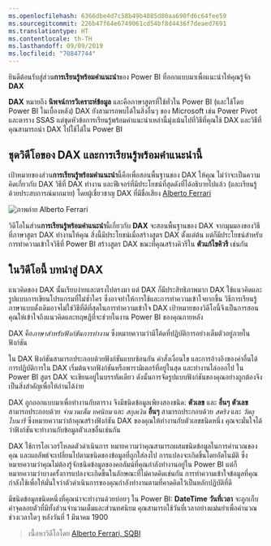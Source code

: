 ```yaml
---
ms.openlocfilehash: 6366dbe4d7c58b49b4085d80aa690fd6c64fee59
ms.sourcegitcommit: 226b47f64e6749061cd54bf8d4436f7deaed7691
ms.translationtype: HT
ms.contentlocale: th-TH
ms.lasthandoff: 09/09/2019
ms.locfileid: "70847744"
---
```

ยินดีต้อนรับสู่ส่วน**การเรียนรู้พร้อมคำแนะนำ**ของ Power BI ที่ออกแบบมาเพื่อแนะนำให้คุณรู้จัก **DAX**

**DAX** หมายถึง **นิพจน์การวิเคราะห์ข้อมูล** และคือภาษาสูตรที่ใช้ทั่วใน Power BI (และใช้โดย Power BI ในเบื้องหลัง) DAX ยังสามารถพบได้ในสิ่งอื่นๆ ของ Microsoft เช่น Power Pivot และตาราง SSAS แต่ชุดหัวข้อการเรียนรู้พร้อมคำแนะนำเหล่านี้มุ่งเน้นไปที่วิธีที่คุณใช้ DAX และวิธีที่คุณสามารถนำ DAX ไปใช้ได้ใน Power BI

## <a name="dax-and-this-guided-learning-video-series"></a>ชุดวิดีโอของ DAX และการเรียนรู้พร้อมคำแนะนำนี้
เป้าหมายของส่วน**การเรียนรู้พร้อมคำแนะนำ**นี้คือเพื่อสอนพื้นฐานของ DAX ให้คุณ ไม่ว่าจะเป็นความคิดเกี่ยวกับ DAX วิธีที่ DAX ทำงาน และฟีเจอร์ที่มีประโยชน์ที่สุดดังที่ได้อธิบายไปแล้ว (และเรียนรู้ด้วยประสบการณ์มากมาย) โดยผู้เชี่ยวชาญ DAX ที่มีชื่อเสียง [Alberto Ferrari](http://www.sqlbi.com/learning-dax)

![ภาพถ่าย Alberto Ferrari](media/7-1-intro-to-dax/intro_dax_6_alberto_ferrari.png)

วิดีโอในส่วน**การเรียนรู้พร้อมคำแนะนำ**นี้เกี่ยวกับ **DAX** จะสอนพื้นฐานของ DAX จากมุมมองของวิธีที่ภาษาสูตร DAX ทำงานให้คุณ สิ่งนี้มีประโยชน์เมื่อสร้างสูตร DAX ตั้งแต่ต้น แต่ก็มีประโยชน์สำหรับการทำความเข้าใจวิธีที่ Power BI สร้างสูตร DAX ขณะที่คุณสร้างคิวรีใน **ตัวแก้ไขคิวรี** เช่นกัน

## <a name="in-this-video---introduction-to-dax"></a>ในวิดีโอนี้ บทนำสู่ DAX
แนวคิดของ DAX นั้นเรียบง่ายและตรงไปตรงมา แต่ DAX ก็มีประสิทธิภาพมาก DAX ใช้แนวคิดและรูปแบบการเขียนโปรแกรมที่ไม่ซ้ำใคร ซึ่งอาจทำให้การใช้และการทำความเข้าใจยากขึ้น วิธีการเรียนรู้ภาษาแบบดั้งเดิมอาจไม่ใช่วิธีที่ดีที่สุดในการทำความเข้าใจ DAX เป้าหมายของวิดีโอนี้จึงเป็นการสอนคุณให้เข้าใจถึงแนวคิดและทฤษฎีที่จะช่วยในงาน Power BI ของคุณภายหลัง

DAX คือ*ภาษาสำหรับฟังก์ชันการทำงาน* ซึ่งหมายความว่ามีโค้ดที่ปฏิบัติการอย่างเต็มตัวอยู่ภายในฟังก์ชัน

ใน DAX ฟังก์ชันสามารถประกอบด้วยฟังก์ชันแบบซ้อนกัน คำสั่งเงื่อนไข และการอ้างอิงของค่าอื่นได้ การปฏิบัติการใน DAX เริ่มต้นจากฟังก์ชันหรือพารามิเตอร์ที่อยู่ในสุด และทำงานไล่ออกไป ใน Power BI สูตร DAX จะเขียนอยู่ในบรรทัดเดียว ดังนั้นการจัดรูปแบบฟังก์ชันของคุณอย่างถูกต้องจึงเป็นสิ่งสำคัญเพื่อให้อ่านได้ง่าย

DAX ถูกออกแบบมาเพื่อทำงานกับตาราง จึงมีชนิดข้อมูลเพียงสองชนิด: **ตัวเลข** และ **อื่นๆ** **ตัวเลข** สามารถประกอบด้วย *จำนวนเต็ม* *ทศนิยม* และ *สกุลเงิน* **อื่นๆ** สามารถประกอบด้วย *สตริง* และ *วัตถุไบนารี* ซึ่งหมายความว่าถ้าคุณสร้างฟังก์ชัน DAX ของคุณให้ทำงานกับตัวเลขชนิดหนึ่ง คุณจะมั่นใจได้ว่าฟังก์ชันจะทำงานกับข้อมูลตัวเลขอื่นเช่นกัน

DAX ใช้การโอเวอร์โหลดตัวดำเนินการ หมายความว่าคุณสามารถผสมชนิดข้อมูลในการคำนวณของคุณ และผลลัพธ์จะเปลี่ยนไปตามชนิดของข้อมูลที่ถูกใส่ลงไป การแปลงจะเกิดขึ้นโดยอัตโนมัติ ซึ่งหมายความว่าคุณไม่ต้องรู้จักชนิดข้อมูลของคอลัมน์ที่คุณกำลังทำงานอยู่ใน Power BI แต่ก็หมายความว่าบางครั้งการแปลงจะเกิดขึ้นในลักษณะที่ไม่คาดคิดเช่นกัน การทำความเข้าใจข้อมูลที่คุณกำลังใช้เพื่อให้มั่นใจว่าตัวดำเนินการของคุณกำลังทำงานตามที่คาดคิดไว้เป็นหลักปฏิบัติที่ดี

มีชนิดข้อมูลชนิดหนึ่งที่คุณน่าจะทำงานด้วยบ่อยๆ ใน Power BI: **DateTime** **วันที่เวลา** จะถูกเก็บค่าจุดลอยตัวที่มีทั้งส่วนจำนวนเต็มและส่วนทศนิยม คุณสามารถใช้วันที่เวลาอย่างแม่นยำเพื่อคำนวณช่วงเวลาใดๆ หลังวันที่ 1 มีนาคม 1900

> เนื้อหาวิดีโอโดย [Alberto Ferrari, SQBI](http://www.sqlbi.com/learning-dax/?utm_source=powerbi&utm_medium=marketing&utm_campaign=after-summit)
> 
> 

